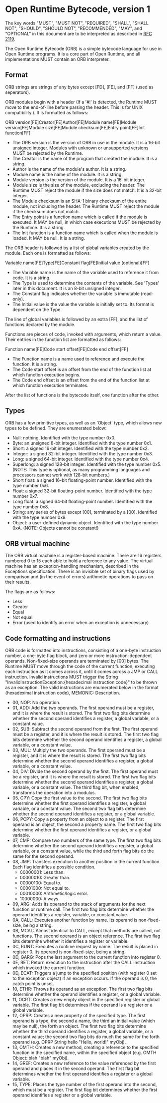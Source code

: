 Open Runtime Bytecode, version 1
================================

The key words "MUST", "MUST NOT", "REQUIRED", "SHALL", "SHALL NOT", "SHOULD", "SHOULD NOT", "RECOMMENDED", "MAY", and "OPTIONAL" in this document are to be interpreted as described in [RFC 2119](http://www.ietf.org/rfc/rfc2119.txt).

The Open Runtime Bytecode (ORB) is a simple bytecode language for use in Open Runtime programs. It is a core part of Open Runtime, and all implementations MUST contain an ORB interpreter.

Format
------

ORB strings are strings of any bytes except [FD], [FE], and [FF] (used as seperators).

ORB modules begin with a header (If a '#!' is detected, the Runtime MUST move to the end-of-line before parsing the header. This is for UNIX compatibility.). It is formatted as follows:

ORB version[FE]Creator[FE]Author[FE]Module name[FE]Module version[FE]Module size[FE]Module checksum[FE]Entry point[FE]Init function[FF]

* The ORB version is the version of ORB in use in the module. It is a 16-bit unsigned integer. Modules with unknown or unsupported versions MUST be rejected by the Runtime.
* The Creator is the name of the program that created the module. It is a string.
* Author is the name of the module's author. It is a string.
* Module name is the name of the module. It is a string.
* Module version is the version of the module. It is a 16-bit integer.
* Module size is the size of the module, excluding the header. The Runtime MUST reject the module if the size does not match. It is a 32-bit integer.
* The Module checksum is an SHA-1 binary checksum of the entire module, not including the header. The Runtime MUST reject the module if the checksum does not match.
* The Entry point is a function name which is called if the module is executed. It MAY be null, in which case executions MUST be rejected by the Runtime. It is a string.
* The Init function is a function name which is called when the module is loaded. It MAY be null. It is a string.

The ORB header is followed by a list of global variables created by the module. Each one is formatted as follows:

Variable name[FE]Type[FE]Constant flag[FE]Initial value (optional)[FF]

* The Variable name is the name of the variable used to reference it from code. It is a string.
* The Type is used to determine the contents of the variable. See 'Types' later in this document. It is an 8-bit unsigned integer.
* The Constant flag indicates whether the variable is immutable (read-only).
* The Initial value is the value the variable is initially set to. Its format is dependent on the Type.

The line of global variables is followed by an extra [FF], and the list of functions declared by the module.

Functions are pieces of code, invoked with arguments, which return a value. Their entries in the function list are formatted as follows:

Function name[FE]Code start offset[FE]Code end offset[FF]

* The Function name is a name used to reference and execute the function. It is a string.
* The Code start offset is an offset from the end of the function list at which function execution begins.
* The Code end offset is an offset from the end of the function list at which function execution terminates.

After the list of functions is the bytecode itself, one function after the other.

Types
-----

ORB has a few primitive types, as well as an 'Object' type, which allows new types to be defined. They are enumerated below:

* Null: nothing. Identified with the type number 0x0.
* Byte: an unsigned 8-bit integer. Identified with the type number 0x1.
* Short: a signed 16-bit integer. Identified with the type number 0x2.
* Integer: a signed 32-bit integer. Identified with the type number 0x3.
* Long: a signed 64-bit integer. Identified with the type number 0x4.
* Superlong: a signed 128-bit integer. Identified with the type number 0x5. (NOTE: This type is optional, as many programming languages and processors cannot work with 128-bit numbers.)
* Short float: a signed 16-bit floating-point number. Identified with the type number 0x6.
* Float: a signed 32-bit floating-point number. Identified with the type number 0x7.
* Long float: a signed 64-bit floating-point number. Identified with the type number 0x8.
* String: any series of bytes except [00], terminated by a [00]. Identified with the type number 0x9.
* Object: a user-defined dynamic object. Identified with the type number 0xA. (NOTE: Objects cannot be constant!)

ORB virtual machine
-------------------

The ORB virtual machine is a register-based machine. There are 16 registers numbered 0 to 15 each able to hold a reference to any value. The virtual machine has an exception-handling mechanism, described in the Exceptions specification. There is an invisible set of binary flags used by comparison and (in the event of errors) arithmetic operations to pass on their results.

The flags are as follows:

* Less
* Greater
* Equal
* Not equal
* Error (used to identify an error when an exception is unnecessary)

Code formatting and instructions
--------------------------------

ORB code is formatted into instructions, consisting of a one-byte instruction number, a one-byte flag block, and zero or more instruction-dependent operands. Non-fixed-size operands are terminated by [00] bytes. The Runtime MUST move through the code of the current function, executing each instruction as it comes across it, until it comes across a JMP or CALL instruction. Invalid instructions MUST trigger the String "InvalidInstructionException:{hexadecimal instruction code}" to be thrown as an exception. The valid instructions are enumerated below in the format {hexadeximal instruction code}, MEMONIC: Description.

* 00, NOP: No operation.
* 01, ADD: Add the two operands. The first operand must be a register, and it is where the result is stored. The first two flag bits determine whether the second operand identifies a register, a global variable, or a constant value.
* 02, SUB: Subtract the second operand from the first. The first operand must be a register, and it is where the result is stored. The first two flag bits determine whether the second operand identifies a register, a global variable, or a constant value.
* 03, MUL: Multiply the two operands. The first operand must be a register, and it is where the result is stored. The first two flag bits determine whether the second operand identifies a register, a global variable, or a constant value.
* 04, DIV: Divide the second operand by the first. The first operand must be a register, and it is where the result is stored. The first two flag bits determine whether the second operand identifies a register, a global variable, or a constant value. The third flag bit, when enabled, transforms the operation into a modulus.
* 05, CPY: Copy the first value to the second. The first two flag bits determine whether the first operand identifies a register, a global variable, or a constant value. The second two flag bits determine whether the second operand identifies a register, or a global variable.
* 06, PCPY: Copy a property from an object to a register. The first operand is an object, the second a property name. The first two flag bits determine whether the first operand identifies a register, or a global variable.
* 07, CMP: Compare two numbers of the same type. The first two flag bits determine whether the second operand identifies a register, a global variable, or a constant value, while the third and forth flag bits do the same for the second operand.
* 08, JMP: Transfers execution to another position in the current function. Each flag identifies a possible condition.
  * 00000001: Less than.
  * 00000010: Greater than.
  * 00000100: Equal to.
  * 00001000: Not equal to.
  * 00010000: Arithmetic/logic error.
  * 10000000: Always.
* 09, ARG: Adds its operand to the stack of arguments for the next function or runtime call. The first two flag bits determine whether the operand identifies a register, variable, or constant value.
* 0A, CALL: Executes another function by name. Its operand is non-fixed-size, being a string.
* 0B, MCAL: Almost identical to CALL, except that methods are called, not functions. The second operand is an object reference. The first two flag bits determine whether it identifies a register or variable.
* 0C, RUNT: Executes a runtime request by name. The result is placed in register 0. Its operand is non-fixed-size, being a string.
* 0D, GARG: Pops the last argument to the current function into register 0.
* 0E, RET: Return execution to the instruction after the CALL instruction which invoked the current function.
* 0D, ECAT: Triggers a jump to the specified position (with register 0 set to the exception object) if an exception occurs. If the operand is 0, the catch point is unset.
* 10, ETHR: Throws its operand as an exception. The first two flag bits determine whether the operand identifies a register, or a global variable.
* 11, OCRT: Creates a new empty object in the specified register or global variable. The first flag bit determines if the operand is a register or a global variable.
* 12, OPRP: Creates a new property of the specified type. The first operand is a type, the second a name, the third an initial value (which may be null), the forth an object. The first two flag bits determine whether the third operand identifies a register, a global variable, or a constant value; the second two flag bits do much the same for the forth operand (e.g. OPRP String hello "Hello, world!" myObj).
* 13, OMTH: Creates a new method, creating a reference to the specified function in the specified name, within the specified object (e.g. OMTH Object::blah "blah" myObj).
* 14, GREF: Creates a new reference to the value referenced by the first operand and places it in the second operand. The first flag bit determines whether the first operand identifies a register or a global variable.
* 15, TYPE: Places the type number of the first operand into the second, which must be a register. The first flag bit determines whether the first operand identifies a register or a global variable.
